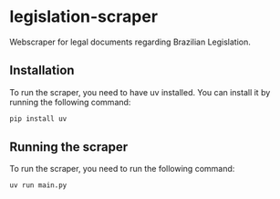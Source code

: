 # legislation-scraper
Webscraper for legal documents regarding Brazilian Legislation.

## Installation
To run the scraper, you need to have uv installed. You can install it by running the following command:
```bash
pip install uv
```

## Running the scraper
To run the scraper, you need to run the following command:
```bash
uv run main.py
```
